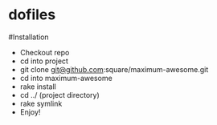 dofiles
=======

#Installation
 - Checkout repo
 - cd into project
 - git clone git@github.com:square/maximum-awesome.git
 - cd into maximum-awesome
 - rake install
 - cd ../ (project directory)
 - rake symlink
 - Enjoy!
